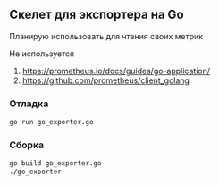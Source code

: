 ## Скелет для экспортера на Go
Планирую использовать для чтения своих метрик

Не используется
1. https://prometheus.io/docs/guides/go-application/
2. https://github.com/prometheus/client_golang

### Отладка
```bash
go run go_exporter.go
```

### Сборка
```bash
go build go_exporter.go
./go_exporter
```
